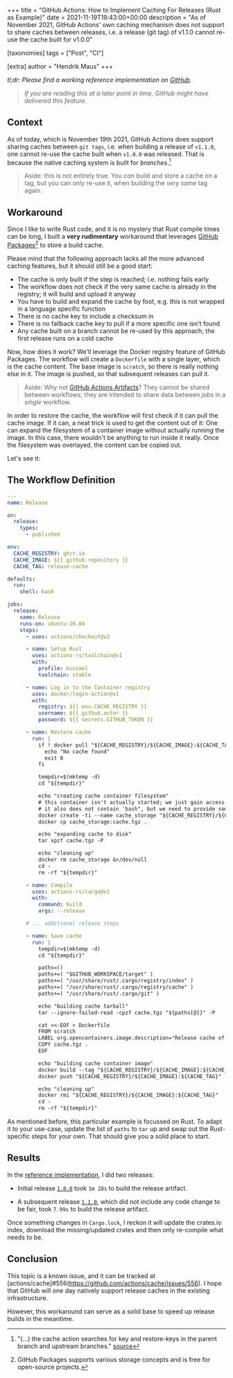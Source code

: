 +++
title = "GitHub Actions: How to Implement Caching For Releases (Rust as Example)"
date = 2021-11-19T19:43:00+00:00
description = "As of November 2021, GitHub Actions' own caching mechanism does not support to share caches between releases, i.e. a release (git tag) of v1.1.0 cannot re-use the cache built for v1.0.0"

[taxonomies]
tags = ["Post", "CI"]

[extra]
author = "Hendrik Maus"
+++

*tl;dr: Please find a working reference implementation on [GitHub](https://github.com/hendrikmaus/github-actions-release-cache-workaround-rust).*

> *If you are reading this at a later point in time, GitHub might have delivered this feature.*

## Context

As of today, which is November 19th 2021, GitHub Actions does support sharing caches between `git tags`, i.e. when building a release of `v1.1.0`, one cannot re-use the cache built when `v1.0.0` was released. That is because the native caching system is built for *branches*.[^docs]

> Aside: this is not entirely true. You *can* build and store a cache on a tag, but you can only re-use it, when building the *very same* tag again.

[^docs]: "(...) the cache action searches for key and restore-keys in the parent branch and upstream branches." [source](https://docs.github.com/en/actions/advanced-guides/caching-dependencies-to-speed-up-workflows#matching-a-cache-key)

## Workaround

Since I like to write Rust code, and it is no mystery that Rust compile times can be long, I built a **very rudimentary** workaround that leverages [GitHub Packages](https://github.com/features/packages)[^packages] to store a build cache.

Please mind that the following approach lacks all the more advanced caching features, but it should still be a good start:

- The cache is only built if the step is reached; i.e. nothing fails early
- The workflow does not check if the very same cache is already in the registry; it will build and upload it anyway
- You have to build and expand the cache by foot, e.g. this is not wrapped in a language specific function
- There is no cache key to include a checksum in
- There is no fallback cache key to pull if a more specific one isn't found
- Any cache built on a branch cannot be re-used by this approach; the first release runs on a cold cache

[^packages]: GitHub Packages supports various storage concepts and is free for open-source projects.

Now, how does it work? We'll leverage the Docker registry feature of GitHub Packages. The workflow will create a `Dockerfile` with a single layer, which is the cache content. The base image is `scratch`, so there is really nothing else in it. The image is pushed, so that subsequent releases can pull it.

> Aside: Why not [GitHub Actions Artifacts](https://docs.github.com/en/actions/advanced-guides/storing-workflow-data-as-artifacts)? They cannot be shared between workflows; they are intended to share data between *jobs* in a *single* workflow.

In order to restore the cache, the workflow will first check if it can pull the cache image. If it can, a neat trick is used to get the content out of it: One can expand the filesystem of a container image without actually *running* the image. In this case, there wouldn't be anything to run inside it really. Once the filesystem was overlayed, the content can be copied out.

Let's see it:

## The Workflow Definition

```yaml
---
name: Release

on:
  release:
    types:
      - published

env:
  CACHE_REGISTRY: ghcr.io
  CACHE_IMAGE: ${{ github.repository }}
  CACHE_TAG: release-cache

defaults:
  run:
    shell: bash

jobs:
  release:
    name: Release
    runs-on: ubuntu-20.04
    steps:
      - uses: actions/checkout@v2

      - name: Setup Rust
        uses: actions-rs/toolchain@v1
        with:
          profile: minimal
          toolchain: stable

      - name: Log in to the Container registry
        uses: docker/login-action@v1
        with:
          registry: ${{ env.CACHE_REGISTRY }}
          username: ${{ github.actor }}
          password: ${{ secrets.GITHUB_TOKEN }}

      - name: Restore cache
        run: |
          if ! docker pull "${CACHE_REGISTRY}/${CACHE_IMAGE}:${CACHE_TAG}" &>/dev/null; then
            echo "No cache found"
            exit 0
          fi

          tempdir=$(mktemp -d)
          cd "${tempdir}"

          echo "creating cache container filesystem"
          # this container isn't actually started; we just gain access to its filesystem
          # it also does not contain 'bash", but we need to provide some argument, which is ignored
          docker create -ti --name cache_storage "${CACHE_REGISTRY}/${CACHE_IMAGE}:${CACHE_TAG}" bash
          docker cp cache_storage:cache.tgz .

          echo "expanding cache to disk"
          tar xpzf cache.tgz -P

          echo "cleaning up"
          docker rm cache_storage &>/dev/null
          cd -
          rm -rf "${tempdir}"

      - name: Compile
        uses: actions-rs/cargo@v1
        with:
          command: build
          args: --release

      # ... additional release steps

      - name: Save cache
        run: |
          tempdir=$(mktemp -d)
          cd "${tempdir}"

          paths=()
          paths+=( "$GITHUB_WORKSPACE/target" )
          paths+=( "/usr/share/rust/.cargo/registry/index" )
          paths+=( "/usr/share/rust/.cargo/registry/cache" )
          paths+=( "/usr/share/rust/.cargo/git" )

          echo "building cache tarball"
          tar --ignore-failed-read -cpzf cache.tgz "${paths[@]}" -P

          cat <<-EOF > Dockerfile
          FROM scratch
          LABEL org.opencontainers.image.description="Release cache of ${GITHUB_REPOSITORY}"
          COPY cache.tgz .
          EOF

          echo "building cache container image"
          docker build --tag "${CACHE_REGISTRY}/${CACHE_IMAGE}:${CACHE_TAG}" --file Dockerfile .
          docker push "${CACHE_REGISTRY}/${CACHE_IMAGE}:${CACHE_TAG}"

          echo "cleaning up"
          docker rmi "${CACHE_REGISTRY}/${CACHE_IMAGE}:${CACHE_TAG}"
          cd -
          rm -rf "${tempdir}"

```

As mentioned before, this particular example is focussed on Rust. To adapt it to your use-case, update the list of `paths` to `tar` up and swap out the Rust-specific steps for your own. That should give you a solid place to start.

## Results

In the [reference implementation](https://github.com/hendrikmaus/github-actions-release-cache-workaround-rust), I did two releases:

- Initial release [`1.0.0`](https://github.com/hendrikmaus/github-actions-release-cache-workaround-rust/actions/runs/1484389352) took `1m 28s` to build the release artifact.

- A subsequent release [`1.1.0`](https://github.com/hendrikmaus/github-actions-release-cache-workaround-rust/runs/4273117553), which did not include any code change to be fair, took `7.99s` to build the release artifact.

Once something changes in `Cargo.lock`, I reckon it will update the crates.io index, download the missing/updated crates and then only re-compile what needs to be.

## Conclusion

This topic is a known issue, and it can be tracked at [actions/cache]#556(https://github.com/actions/cache/issues/556). I hope that GitHub will one day natively support release caches in the existing infrastructure.

However, this workaround can serve as a solid base to speed up release builds in the meantime.
